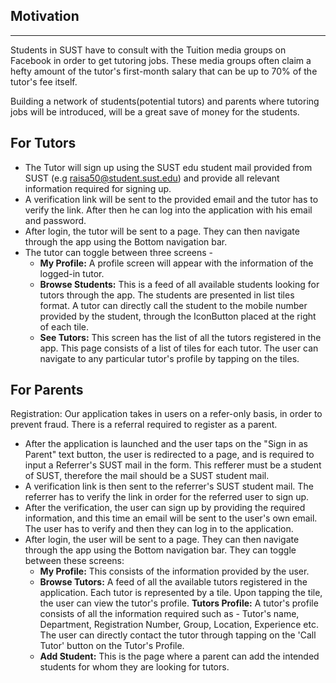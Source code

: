 ## Motivation
---
Students in SUST have to consult with the Tuition media groups on Facebook in order to get tutoring jobs. These media groups often claim a hefty amount of the tutor's first-month salary that can be up to 70% of the tutor's fee itself.

Building a network of students(potential tutors) and parents where tutoring jobs will be introduced, will be a great save of money for the students.


For Tutors
---

- The Tutor will sign up using the SUST edu student mail provided from SUST (e.g raisa50@student.sust.edu) and provide all relevant information required for signing up.
- A verification link will be sent to the provided email and the tutor has to verify the link. After then he can log into the application with his email and password. 
- After login, the tutor will be sent to a page. They can then navigate through the app using the Bottom navigation bar.  
- The tutor can toggle between three screens - 
	- **My Profile:** A profile screen will appear with the information of the logged-in tutor. 
	- **Browse Students:** This is a feed of all available students looking for tutors through the app. The students are presented in list tiles format. A tutor can directly call the student to the mobile number provided by the student, through the IconButton placed at the right of each tile.
	- **See Tutors:** This screen has the list of all the tutors registered in the app. This page consists of a list of tiles for each tutor. The user can navigate to any particular tutor's profile by tapping on the tiles. 


For Parents
---
Registration: Our application takes in users on a refer-only basis, in order to prevent fraud. There is a referral required to register as a parent. 
- After the application is launched and the user taps on the "Sign in as Parent" text button, the user is redirected to a page, and is required to input a Referrer's SUST mail in the form. This refferer must be a student of SUST, therefore the mail should be a SUST student mail.  
- A verification link is then sent to the referrer's SUST student mail. The referrer has to verify the link in order for the referred user to sign up.
- After the verification, the user can sign up by providing the required information, and this time an email will be sent to the user's own email. The user has to verify and then they can log in to the application. 
- After login, the user will be sent to a page. They can then navigate through the app using the Bottom navigation bar.  They can toggle between these screens:
	- **My Profile:** This consists of the information provided by the user. 
	- **Browse Tutors:** A feed of all the available tutors registered in the application. Each tutor is represented by a tile. Upon tapping the tile, the user can view the tutor's profile. 
	  **Tutors Profile:**  A tutor's profile consists of all the information required such as - Tutor's name, Department, Registration Number, Group, Location, Experience etc.
	  The user can directly contact the tutor through tapping on the 'Call Tutor' button on the Tutor's Profile.
	- **Add Student:** This is the page where a parent can add the intended students for whom they are looking for tutors.  
